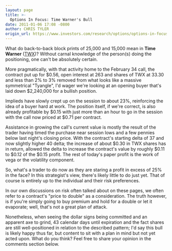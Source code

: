 ```yaml
---
layout: page
title: >-
  Options In Focus: Time Warner's Bull
date: 2011-01-06 17:08 -0800
author: CHRIS TYLER
origin_url: https://www.investors.com/research/options/options-in-focus-time-warners-bull/
---
```






What do back-to-back block prints of 25,000 and 15,000 mean in **Time Warner** ([TWX](https://research.investors.com/quote.aspx?symbol=TWX))? Without carnal knowledge of the person(s) doing the positioning, one can't be absolutely certain. 

  

More pragmatically, with that activity home to the February 34 call, the contract put up for $0.56, open interest at 263 and shares of TWX at 33.30 and less than 2% to 3% removed from what looks like a massive symmetrical "Tyangle", I'd wager we're looking at an opening buyer that's laid down $2,240,000 for a bullish position. 

  

Implieds have slowly crept up on the session to about 23%, reinforcing the idea of a buyer hard at work. The position itself, if we're correct, is also already profitable by $0.15 with just more than an hour to go in the session with the call now priced at $0.71 per contract. 

  

Assistance in growing the call's current value is mostly the result of the trader having timed the purchase near session lows and a few pennies below last night's closing price. With the contract's starting delta of 37 and now slightly higher 40 delta; the increase of about $0.30 in TWX shares has in return, allowed the delta to increase the contract's value by roughly $0.11 to $0.12 of the $0.15 profit. The rest of today's paper profit is the work of vega or the volatility component. 

  

So, what's a trader to do now as they are staring a profit in excess of 25% in the face? In this strategist's view, there's likely little to do just yet. That of course is entirely up to the individual and their risk preferences. 

  

In our own discussions on risk often talked about on these pages, we often refer to a contract's "price to double" as a consideration. The truth however, is if you're simply going to buy premium and hold for a double or let it evaporate; well, that's not a great plan of attack. 

  

Nonetheless, when seeing the dollar signs being committed and an apparent axe to grind, 43 calendar days until expiration and the fact shares are still well-positioned in relation to the described pattern; I'd say this bull is likely happy thus far, but content to sit with a plan in mind but not yet acted upon. What do you think? Feel free to share your opinion in the comments section below.




